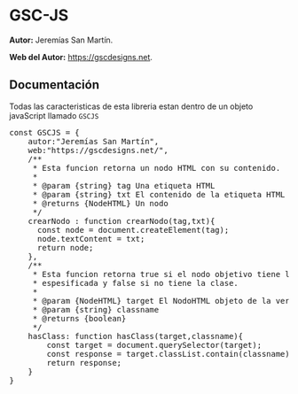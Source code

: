 # GSC-JS
<b>Autor:</b> Jeremías San Martín.

<b>Web del Autor:</b> https://gscdesigns.net.

## Documentación
Todas las caracteristicas de esta libreria estan dentro de un objeto javaScript llamado <code>GSCJS</code>

<pre>
const GSCJS = {
    autor:"Jeremías San Martín",
    web:"https://gscdesigns.net/",
    /**
     * Esta funcion retorna un nodo HTML con su contenido.
     * 
     * @param {string} tag Una etiqueta HTML
     * @param {string} txt El contenido de la etiqueta HTML
     * @returns {NodeHTML} Un nodo
     */
    crearNodo : function crearNodo(tag,txt){
      const node = document.createElement(tag);
      node.textContent = txt;
      return node;
    },
    /**
     * Esta funcion retorna true si el nodo objetivo tiene la classe
     * espesificada y false si no tiene la clase.
     * 
     * @param {NodeHTML} target El NodoHTML objeto de la verificación
     * @param {string} classname 
     * @returns {boolean}
     */
    hasClass: function hasClass(target,classname){
        const target = document.querySelector(target);
        const response = target.classList.contain(classname);
        return response;
    }
}
</pre>
